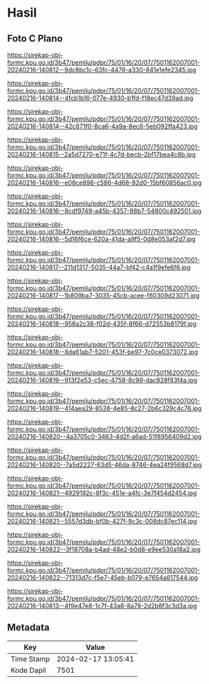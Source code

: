 # Hasil

## Foto C Plano

https://sirekap-obj-formc.kpu.go.id/3b47/pemilu/pdpr/75/01/16/20/07/7501162007001-20240216-140812--9dc8bc1c-63fc-4478-a330-841e1efe2345.jpg

https://sirekap-obj-formc.kpu.go.id/3b47/pemilu/pdpr/75/01/16/20/07/7501162007001-20240216-140814--4fcb1b16-077e-4930-b1fd-f18ec47d39ad.jpg

https://sirekap-obj-formc.kpu.go.id/3b47/pemilu/pdpr/75/01/16/20/07/7501162007001-20240216-140814--42c871f0-8ca6-4a9a-8ec8-5eb092ffa423.jpg

https://sirekap-obj-formc.kpu.go.id/3b47/pemilu/pdpr/75/01/16/20/07/7501162007001-20240216-140815--2a5d7270-e71f-4c7d-becb-2bf17bea4c8b.jpg

https://sirekap-obj-formc.kpu.go.id/3b47/pemilu/pdpr/75/01/16/20/07/7501162007001-20240216-140816--e08ce898-c586-4d68-82d0-15bf60856ac0.jpg

https://sirekap-obj-formc.kpu.go.id/3b47/pemilu/pdpr/75/01/16/20/07/7501162007001-20240216-140816--8cdf9749-a45b-4357-88b7-54800c492501.jpg

https://sirekap-obj-formc.kpu.go.id/3b47/pemilu/pdpr/75/01/16/20/07/7501162007001-20240216-140816--5d16f6ce-620a-41da-a9f5-0d8e053af2d7.jpg

https://sirekap-obj-formc.kpu.go.id/3b47/pemilu/pdpr/75/01/16/20/07/7501162007001-20240216-140817--211d1317-5035-44a7-bf42-c4a1f9efe6f6.jpg

https://sirekap-obj-formc.kpu.go.id/3b47/pemilu/pdpr/75/01/16/20/07/7501162007001-20240216-140817--1b809ba7-3035-45cb-acee-f60309d23071.jpg

https://sirekap-obj-formc.kpu.go.id/3b47/pemilu/pdpr/75/01/16/20/07/7501162007001-20240216-140818--958a2c38-f02d-435f-8f66-d72553b8179f.jpg

https://sirekap-obj-formc.kpu.go.id/3b47/pemilu/pdpr/75/01/16/20/07/7501162007001-20240216-140818--8da61ab7-5201-453f-be97-7c0ce0373072.jpg

https://sirekap-obj-formc.kpu.go.id/3b47/pemilu/pdpr/75/01/16/20/07/7501162007001-20240216-140819--913f2e53-c5ec-4758-8c99-dac828f83f4a.jpg

https://sirekap-obj-formc.kpu.go.id/3b47/pemilu/pdpr/75/01/16/20/07/7501162007001-20240216-140819--414aea29-8538-4e85-8c27-2b6c329c4c76.jpg

https://sirekap-obj-formc.kpu.go.id/3b47/pemilu/pdpr/75/01/16/20/07/7501162007001-20240216-140820--4a3705c0-3463-4d2f-a6ad-51f8956409d2.jpg

https://sirekap-obj-formc.kpu.go.id/3b47/pemilu/pdpr/75/01/16/20/07/7501162007001-20240216-140820--7a5d2227-63d5-46da-8746-4ea24f9568d7.jpg

https://sirekap-obj-formc.kpu.go.id/3b47/pemilu/pdpr/75/01/16/20/07/7501162007001-20240216-140821--4929192c-8f3c-451e-a4fc-3e7f454d2454.jpg

https://sirekap-obj-formc.kpu.go.id/3b47/pemilu/pdpr/75/01/16/20/07/7501162007001-20240216-140821--5557d3db-bf0b-427f-9c3c-008dc87ec114.jpg

https://sirekap-obj-formc.kpu.go.id/3b47/pemilu/pdpr/75/01/16/20/07/7501162007001-20240216-140822--3f18708a-b4ad-48e2-b0d8-e9ee530a18a2.jpg

https://sirekap-obj-formc.kpu.go.id/3b47/pemilu/pdpr/75/01/16/20/07/7501162007001-20240216-140822--71313d7c-f5e7-45eb-b079-e7654a617544.jpg

https://sirekap-obj-formc.kpu.go.id/3b47/pemilu/pdpr/75/01/16/20/07/7501162007001-20240216-140813--4f9e47e8-1c7f-43a8-8a78-2d2b8f3c3d3a.jpg


## Metadata

| Key        | Value               |
| ---------- | ------------------- |
| Time Stamp | 2024-02-17 13:05:41 |
| Kode Dapil | 7501                |



